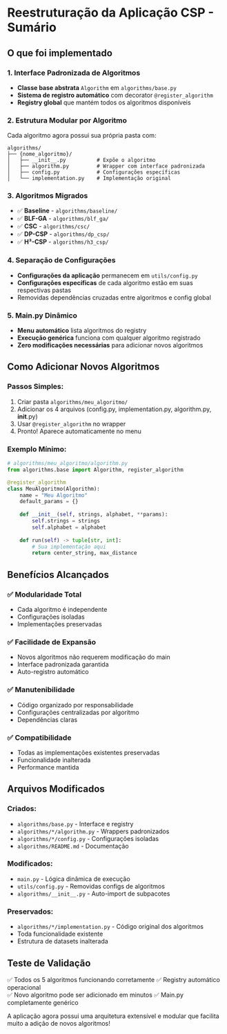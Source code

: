 # Reestruturação da Aplicação CSP - Sumário

## O que foi implementado

### 1. Interface Padronizada de Algoritmos
- **Classe base abstrata** `Algorithm` em `algorithms/base.py`
- **Sistema de registro automático** com decorator `@register_algorithm`
- **Registry global** que mantém todos os algoritmos disponíveis

### 2. Estrutura Modular por Algoritmo
Cada algoritmo agora possui sua própria pasta com:
```
algorithms/
├── {nome_algoritmo}/
│   ├── __init__.py          # Expõe o algoritmo
│   ├── algorithm.py         # Wrapper com interface padronizada
│   ├── config.py            # Configurações específicas
│   └── implementation.py    # Implementação original
```

### 3. Algoritmos Migrados
- ✅ **Baseline** - `algorithms/baseline/`
- ✅ **BLF-GA** - `algorithms/blf_ga/`
- ✅ **CSC** - `algorithms/csc/`
- ✅ **DP-CSP** - `algorithms/dp_csp/`
- ✅ **H³-CSP** - `algorithms/h3_csp/`

### 4. Separação de Configurações
- **Configurações da aplicação** permanecem em `utils/config.py`
- **Configurações específicas** de cada algoritmo estão em suas respectivas pastas
- Removidas dependências cruzadas entre algoritmos e config global

### 5. Main.py Dinâmico
- **Menu automático** lista algoritmos do registry
- **Execução genérica** funciona com qualquer algoritmo registrado
- **Zero modificações necessárias** para adicionar novos algoritmos

## Como Adicionar Novos Algoritmos

### Passos Simples:
1. Criar pasta `algorithms/meu_algoritmo/`
2. Adicionar os 4 arquivos (config.py, implementation.py, algorithm.py, __init__.py)
3. Usar `@register_algorithm` no wrapper
4. Pronto! Aparece automaticamente no menu

### Exemplo Mínimo:
```python
# algorithms/meu_algoritmo/algorithm.py
from algorithms.base import Algorithm, register_algorithm

@register_algorithm
class MeuAlgoritmo(Algorithm):
    name = "Meu Algoritmo"
    default_params = {}
    
    def __init__(self, strings, alphabet, **params):
        self.strings = strings
        self.alphabet = alphabet
    
    def run(self) -> tuple[str, int]:
        # Sua implementação aqui
        return center_string, max_distance
```

## Benefícios Alcançados

### ✅ **Modularidade Total**
- Cada algoritmo é independente
- Configurações isoladas
- Implementações preservadas

### ✅ **Facilidade de Expansão**
- Novos algoritmos não requerem modificação do main
- Interface padronizada garantida
- Auto-registro automático

### ✅ **Manutenibilidade**
- Código organizado por responsabilidade
- Configurações centralizadas por algoritmo
- Dependências claras

### ✅ **Compatibilidade**
- Todas as implementações existentes preservadas
- Funcionalidade inalterada
- Performance mantida

## Arquivos Modificados

### Criados:
- `algorithms/base.py` - Interface e registry
- `algorithms/*/algorithm.py` - Wrappers padronizados
- `algorithms/*/config.py` - Configurações isoladas
- `algorithms/README.md` - Documentação

### Modificados:
- `main.py` - Lógica dinâmica de execução
- `utils/config.py` - Removidas configs de algoritmos
- `algorithms/__init__.py` - Auto-import de subpacotes

### Preservados:
- `algorithms/*/implementation.py` - Código original dos algoritmos
- Toda funcionalidade existente
- Estrutura de datasets inalterada

## Teste de Validação

✅ Todos os 5 algoritmos funcionando corretamente
✅ Registry automático operacional  
✅ Novo algoritmo pode ser adicionado em minutos
✅ Main.py completamente genérico

A aplicação agora possui uma arquitetura extensível e modular que facilita muito a adição de novos algoritmos!

